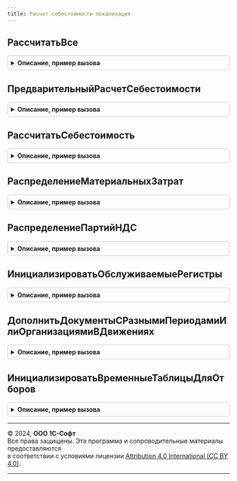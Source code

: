 ```yaml
---
title: Расчет себестоимости локализация
---
```



## РассчитатьВсе
<details style="margin: 1em 0; padding: 0.5em; border: 1px solid #ccc; border-radius: 6px;">

<summary style="font-weight: bold; cursor: pointer;">Описание, пример вызова</summary>

```bsl

// Выполняет локализованный расчет себестоимости.
//
// Параметры:
//	ПериодРасчета - Дата - начало периода (месяца), до которого надо выполнить расчет
//	МассивОрганизаций - Массив - организации, по которым надо выполнить расчет.
//	ВыполняетсяЗакрытиеМесяца - Булево - признак выполнения регламентных операций по закрытию месяца
//	АвтоматическоеТестирование - Булево - признак выполнения автоматического тестирования себестоимости
//
// Возвращаемое значение:
//	Булево - признак выполнения локализованного расчета себестоимости.
//
Функция РассчитатьВсе(Знач ПериодРасчета, МассивОрганизаций, ВыполняетсяЗакрытиеМесяца, АвтоматическоеТестирование) Экспорт
```

Пример вызова
```bsl
Результат = РасчетСебестоимостиЛокализация.РассчитатьВсе(ПериодРасчета, МассивОрганизаций, ВыполняетсяЗакрытиеМесяца, АвтоматическоеТестирование) 
```
</details>

## ПредварительныйРасчетСебестоимости
<details style="margin: 1em 0; padding: 0.5em; border: 1px solid #ccc; border-radius: 6px;">

<summary style="font-weight: bold; cursor: pointer;">Описание, пример вызова</summary>

```bsl

// Обновления стоимости товаров регламентным заданием.
//
// Параметры:
//	Период - Дата - дата начала расчета.
//
// Возвращаемое значение:
//	Булево - признак выполнения локализованного расчета себестоимости.
//
Функция ПредварительныйРасчетСебестоимости(Период = Неопределено) Экспорт
```

Пример вызова
```bsl
Результат = РасчетСебестоимостиЛокализация.ПредварительныйРасчетСебестоимости(Период);
```
</details>

## РассчитатьСебестоимость
<details style="margin: 1em 0; padding: 0.5em; border: 1px solid #ccc; border-radius: 6px;">

<summary style="font-weight: bold; cursor: pointer;">Описание, пример вызова</summary>

```bsl

// Вызов процедур локализованного расчета себестоимости.
//
// Параметры:
//	ПараметрыРасчета - Структура - Параметры операций закрытия месяца.
//
// Возвращаемое значение:
//	Булево - признак выполнения локализованного расчета себестоимости
//
Функция РассчитатьСебестоимость(ПараметрыРасчета) Экспорт
```

Пример вызова
```bsl
Результат = РасчетСебестоимостиЛокализация.РассчитатьСебестоимость(ПараметрыРасчета) 
```
</details>

## РаспределениеМатериальныхЗатрат
<details style="margin: 1em 0; padding: 0.5em; border: 1px solid #ccc; border-radius: 6px;">

<summary style="font-weight: bold; cursor: pointer;">Описание, пример вызова</summary>

```bsl

// Вызов процедур распределения материальных затрат в локализованной версии.
//
// Параметры:
//	ПараметрыРасчета - Структура - Параметры операций закрытия месяца
//
Процедура РаспределениеМатериальныхЗатрат(ПараметрыРасчета) Экспорт
```

Пример вызова
```bsl
РасчетСебестоимостиЛокализация.РаспределениеМатериальныхЗатрат(ПараметрыРасчета) 
```
</details>

## РаспределениеПартийНДС
<details style="margin: 1em 0; padding: 0.5em; border: 1px solid #ccc; border-radius: 6px;">

<summary style="font-weight: bold; cursor: pointer;">Описание, пример вызова</summary>

```bsl

// Вызов процедур распределения партий НДС в локализованной версии.
//
// Параметры:
//	ПараметрыРасчета - Структура - Параметры операций закрытия месяца
//	СтрокаСхемыРасчета - СтрокаТаблицыЗначений - Строка схемы расчета партий
//	НомерЭтапа - Число - Номер этапа распределения партий НДС
//
Процедура РаспределениеПартийНДС(ПараметрыРасчета, СтрокаСхемыРасчета, НомерЭтапа) Экспорт
```

Пример вызова
```bsl
РасчетСебестоимостиЛокализация.РаспределениеПартийНДС(ПараметрыРасчета, СтрокаСхемыРасчета, НомерЭтапа) 
```
</details>

## ИнициализироватьОбслуживаемыеРегистры
<details style="margin: 1em 0; padding: 0.5em; border: 1px solid #ccc; border-radius: 6px;">

<summary style="font-weight: bold; cursor: pointer;">Описание, пример вызова</summary>

```bsl

// Инициализирует общие параметры расчета, описывающие обслуживаемые механизмом расчета регистры.
//
// Параметры:
//	ПараметрыРасчета - Структура - параметры расчета себестоимости
//
Процедура ИнициализироватьОбслуживаемыеРегистры(ПараметрыРасчета) Экспорт
```

Пример вызова
```bsl
РасчетСебестоимостиЛокализация.ИнициализироватьОбслуживаемыеРегистры(ПараметрыРасчета) 
```
</details>

## ДополнитьДокументыСРазнымиПериодамиИлиОрганизациямиВДвижениях
<details style="margin: 1em 0; padding: 0.5em; border: 1px solid #ccc; border-radius: 6px;">

<summary style="font-weight: bold; cursor: pointer;">Описание, пример вызова</summary>

```bsl

// Дополняет перечень документов, которые могут иметь движения в разных месяцах или по нескольким организациям.
//
// Параметры:
//	РазныеПериоды - Булево - добавлять в результат документы с движениями в разных периодах
//	РазныеОрганизации - Булево - добавлять в результат документы с движениями по нескольким организациям
//	ИмяРегистра - Строка - имя регистра накопления, для которого нужно получить перечень документов;
//		пустое значение - перечень документов для всех регистров.
//	ОписаниеДокументов - Соответствие - Ключ - ОбъектМетаданных.
//
Процедура ДополнитьДокументыСРазнымиПериодамиИлиОрганизациямиВДвижениях(РазныеПериоды, РазныеОрганизации, ИмяРегистра, ОписаниеДокументов) Экспорт
```

Пример вызова
```bsl
РасчетСебестоимостиЛокализация.ДополнитьДокументыСРазнымиПериодамиИлиОрганизациямиВДвижениях(РазныеПериоды, РазныеОрганизации, ИмяРегистра, ОписаниеДокументов) 
```
</details>

## ИнициализироватьВременныеТаблицыДляОтборов
<details style="margin: 1em 0; padding: 0.5em; border: 1px solid #ccc; border-radius: 6px;">

<summary style="font-weight: bold; cursor: pointer;">Описание, пример вызова</summary>

```bsl

// Формирует общие временные таблицы для отбора данных в запросах.
//
Процедура ИнициализироватьВременныеТаблицыДляОтборов(ПараметрыРасчета) Экспорт
```

Пример вызова
```bsl
РасчетСебестоимостиЛокализация.ИнициализироватьВременныеТаблицыДляОтборов(ПараметрыРасчета) 
```
</details>

---

© 2024, **ООО 1С-Софт**  
Все права защищены. Эта программа и сопроводительные материалы предоставляются  
в соответствии с условиями лицензии [Attribution 4.0 International (CC BY 4.0)](https://creativecommons.org/licenses/by/4.0/legalcode).

---
